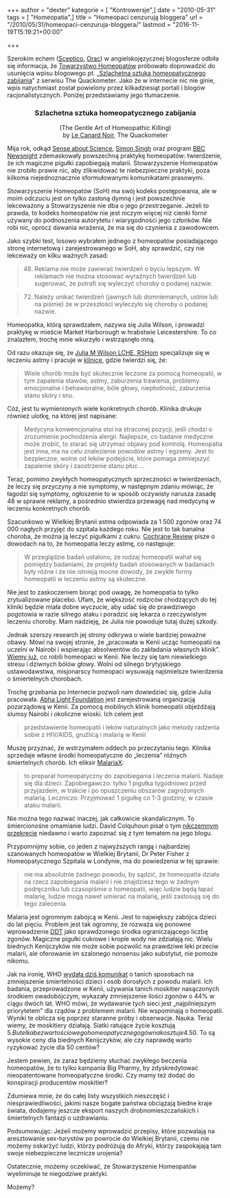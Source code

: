 +++
author = "dexter"
kategorie = [ "Kontrowersje",]
date = "2010-05-31"
tags = [ "Homeopatia",]
title = "Homeopaci cenzurują bloggera"
url = "/2010/05/31/homeopaci-cenzuruja-bloggera/"
lastmod = "2016-11-19T15:19:21+00:00"

+++

<div style="float:left;">
</div>

Szerokim echem ([Sceptico][1], [Orac][2]) w angielskojęzycznej blogosferze odbiła się informacja, że [Towarzystwo Homeopatów][3] próbowało doprowadzić do usunięcia wpisu blogowego pt. &#8222;[Szlachetna sztuka homeopatycznego zabijania][4]&#8221; z serwisu The Quackometer. Jako że w internecie nic nie ginie, wpis natychmiast został powielony przez kilkadziesiąt portali i blogów racjonalistycznych. Poniżej przedstawiamy jego tłumaczenie.

<h3 style="text-align: center;">
  Szlachetna sztuka homeopatycznego zabijania
</h3>

<p style="text-align: center;">
  (The Gentle Art of Homeopathic Killing)<br /> by <a href="http://www.quackometer.net/blog/author/lecanardnoir">Le Canard Noir</a>, The Quackometer
</p>

Mija rok, odkąd [Sense about Science][5], [Simon Singh][6] oraz program [BBC Newsnight][7] zdemaskowały powszechną praktykę homeopatów: twierdzenie, że ich magiczne pigułki zapobiegają malarii. Stowarzyszenie Homeopatów nie zrobiło prawie nic, aby zlikwidować te niebezpieczne praktyki, poza kilkoma niejednoznacznie sformułowanymi komunikatami prasowymi. 

<!--more-->

Stowarzyszenie Homeopatów (SoH) ma swój kodeks postępowania, ale w moim odczuciu jest on tylko zasłoną dymną i jest powszechnie lekceważony a Stowarzyszenie nie dba o jego przestrzeganie. Jeżeli to prawda, to kodeks homeopatów nie jest niczym więcej niż cienki fornir używany do podnoszenia autorytetu i wiarygodności jego członków. Nie robi nic, oprócz dawania wrażenia, że ma się do czynienia z zawodowcem. 

Jako szybki test, losowo wybrałem jednego z homeopatów posiadającego stronę internetową i zarejestrowanego w SoH, aby sprawdzić, czy nie lekceważy on kilku ważnych zasad:

> 48. Reklama nie może zawierać twierdzeń o byciu lepszym. W reklamach nie można stosować wyraźnych twierdzeń lub sugerować, że potrafi się wyleczyć choroby o podanej nazwie.
  
> 72. Należy unikać twierdzeń (jawnych lub domniemanych, ustnie lub na piśmie) że w przeszłości wyleczyło się choroby o podanej nazwie. 

Homeopatka, którą sprawdzałem, nazywa się Julia Wilson, i prowadzi praktykę w mieście Market Harborough w hrabstwie Leicestershire. To co znalazłem, trochę mnie wkurzyło i wstrząsnęło mną. 

Od razu okazuje się, że [Julia M Wilson LCHE, RSHom][8] specjalizuje się w leczeniu astmy i pracuje w [klinice][9], gdzie twierdzi się, że:

> Wiele chorób może być skutecznie leczone za pomocą homeopatii, w tym zapalenia stawów, astmy, zaburzenia trawienia, problemy emocjonalne i behawioralne, bóle głowy, niepłodność, zaburzenia stanu skóry i snu.

Cóż, jest tu wymienionych wiele konkretnych chorób. Klinika drukuje również ulotkę, na której jest napisane:

> Medycyna konwencjonalna stoi na straconej pozycji, jeśli chodzi o zrozumienie pochodzenia alergii. Najlepsze, co badanie medyczne może zrobić, to starać się utrzymać objawy pod kontrolą. Homeopatia jest inna, ma na celu znalezienie powodów astmy i egzemy. Jest to bezpieczne, wolne od leków podejście, które pomaga zmniejszyć zapalenie skóry i zaostrzenie stanu płuc &#8230;

Teraz, pomimo zwykłych homeopatycznych sprzeczności w twierdzeniach, że leczy się przyczyny a nie symptomy, w następnym zdaniu mówiąc, że łagodzi się symptomy, ogłoszenie to w sposób oczywisty narusza zasadę 48 w sprawie reklamy, a pośrednio stwierdza przewagę nad medycyną w leczeniu konkretnych chorób.

Szacunkowo w Wielkiej Brytanii astma odpowiada za 1 500 zgonów oraz 74 000 nagłych przyjęć do szpitala każdego roku. Nie jest to tak banalna choroba, że można ją leczyć pigułkami z cukru. [Cochrane Review][10] pisze o dowodach na to, że homeopatia leczy astmę, co następuje:

> W przeglądzie badań ustalono, że rodzaj homeopatii wahał się pomiędzy badaniami, że projekty badań stosowanych w badaniach były różne i że nie istnieją mocne dowody, że zwykłe formy homeopatii w leczeniu astmy są skuteczne. 

Nie jest to zaskoczeniem biorąc pod uwagę, że homeopatia to tylko zrytualizowane placebo. Ufam, że większość rodziców chodzących do tej kliniki będzie miała dobre wyczucie, aby udać się do prawdziwego pogotowia w razie silnego ataku i poradzić się lekarza o rzeczywistym leczeniu choroby. Mam nadzieję, że Julia nie powoduje tutaj dużej szkody.

Jednak szerszy research jej strony odkrywa o wiele bardziej poważne obawy. Mówi na swojej stronie, że &#8222;pracowała w Kenii ucząc homeopatii na uczelni w Nairobi i wspierając absolwentów do zakładania własnych klinik&#8221;. [Wiemy już][11], co robili homeopaci w Kenii. Nie leczy się tam niewielkiego stresu i dziwnych bólów głowy. Wolni od silnego brytyjskiego ustawodawstwa, misjonarscy homeopaci wysuwają najśmielsze twierdzenia o śmiertelnych chorobach. 

Trochę grzebania po Internecie pozwoli nam dowiedzieć się, gdzie Julia pracowała. [Abha Light Foundation][12] jest zarejestrowaną organizacją pozarządową w Kenii. Za pomocą mobilnych klinik homeopatii objeżdżają slumsy Nairobi i okoliczne wioski. Ich celem jest

> przedstawienie homeopatii i leków naturalnych jako metody radzenia sobie z HIV/AIDS, gruźlicą i malarią w Kenii

Muszę przyznać, że wstrzymałem oddech po przeczytaniu tego. Klinika sprzedaje własne środki homeopatyczne do &#8222;leczenia&#8221; różnych śmiertelnych chorób. Ich eliksir [MalariaX][13]:

> to preparat homeopatyczny do zapobiegania i leczenia malarii. Nadaje się dla dzieci. Zapobiegawczo: tylko 1 pigułka tygodniowo przed przyjazdem, w trakcie i po opuszczeniu obszarów zagrożonych malarią. Leczniczo: Przyjmować 1 pigułkę co 1-3 godziny, w czasie ataku malarii.

Nie można tego nazwać inaczej, jak całkowicie skandalicznym. To śmiercionośne omamianie ludzi. David Colquhoun pisał o tym [nikczemnym przekręcie][14] niedawno i warto zapoznać się z tym tematem na jego blogu. 

Przypomnijmy sobie, co jeden z najwyższych rangą i najbardziej szanowanych homeopatów w Wielkiej Brytanii, Dr Peter Fisher z Homeopatycznego Szpitala w Londynie, ma do powiedzenia w tej sprawie:

> nie ma absolutnie żadnego powodu, by sądzić, że homeopatia działa na rzecz zapobiegania malarii i nie znajdziesz tego w żadnym podręczniku lub czasopiśmie o homeopatii, więc ludzie będą łapać malarię, ludzie mogą nawet umierać na malarię, jeśli zastosują się do tego zalecenia.

Malaria jest ogromnym zabójcą w Kenii. Jest to największy zabójca dzieci do lat pięciu. Problem jest tak ogromny, że rozważa się ponowne wprowadzenie [DDT][15] jako sprawdzonego środka ograniczającego liczbę zgonów. Magiczne pigułki cukrowe i krople wody nie zdziałają nic. Wielu biednych Kenijczyków nie może sobie pozwolić na prawdziwe leki przeciw malarii, ale oferowanie im szalonego nonsensu jako substytut, nie pomoże nikomu. 

Jak na ironię, WHO [wydała dziś komunikat][16] o tanich sposobach na zmniejszenie śmiertelności dzieci i osób dorosłych z powodu malarii. Ich badania, przeprowadzone w Kenii, używania tanich moskitier nasączonych środkiem owadobójczym, wykazały zmniejszenie ilości zgonów o 44% w ciągu dwóch lat. WHO mówi, że wydawanie tych sieci jest &#8222;najpilniejszym priorytetem&#8221; dla rządów z problemem malarii. Nie wspominają o homeopatii. Wyniki te oblicza się poprzez staranne próby i obserwacje. Nauka. Teraz wiemy, że moskitiery działają. Siatki ratujące życie kosztują 5$. Butelka bezwartościowego homeopatycznego gówna kosztuje 4.50$. To są wysokie ceny dla biednych Kenijczyków, ale czy naprawdę warto ryzykować życie dla 50 centów?

Jestem pewien, że zaraz będziemy słuchać zwykłego beczenia homeopatów, że to tylko kampania Big Pharmy, by zdyskredytować nieopatentowane homeopatyczne środki. Czy mamy też dodać do konspiracji producentów moskitier? 

Zdumiewa mnie, że do całej listy wszystkich nieszczęść i niesprawiedliwości, jakimi nasze bogate państwa obciążają biedne kraje świata, dodajemy jeszcze eksport naszych drobnomieszczańskich i śmiertelnych fantazji o uzdrawianiu. 

Podsumowując: Jeżeli możemy wprowadzić przepisy, które pozwalają na aresztowanie sex-turystów po powrocie do Wielkiej Brytanii, czemu nie możemy oskarżyć ludzi, którzy podróżują do Afryki, którzy zaspokajają tam swoje niebezpieczne lecznicze urojenia?

Ostatecznie, możemy oczekiwać, że Stowarzyszenie Homeopatów wyeliminuje te niegodziwe praktyki.

Możemy?

 [1]: http://skeptico.blogs.com/skeptico/2007/10/homeopaths-cens.html
 [2]: http://scienceblogs.com/insolence/2007/10/homeopathic_thuggery_bites_the_host_of_t.php
 [3]: http://www.homeopathy-soh.org/
 [4]: http://www.quackometer.net/blog/2007/08/gentle-art-of-homeopathic-killing.html
 [5]: http://www.senseaboutscience.org.uk/index.php/site/project/71/
 [6]: http://automaciej.jogger.pl/2009/10/05/tam-london/
 [7]: http://news.bbc.co.uk/1/hi/programmes/newsnight/5178122.stm
 [8]: http://www.freefromibs.com/Homeopathy.pdf
 [9]: http://www.archwayhouse.co.uk/Homeopathy.html
 [10]: http://www.cochrane.org/reviews/en/ab000353.html
 [11]: http://www.quackometer.net/blog/2007/07/lethal-trust.html
 [12]: http://www.abhalight.org/about.html
 [13]: http://www.abhalight.org/products/index.html
 [14]: http://www.dcscience.net/?p=24
 [15]: http://pl.wikipedia.org/wiki/DDT
 [16]: http://www.who.int/mediacentre/news/releases/2007/pr43/en/index.html